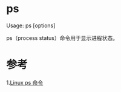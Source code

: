 # ps
Usage:
 ps [options]

ps（process status）命令用于显示进程状态。

# 参考
1.[Linux ps 命令](https://www.runoob.com/linux/linux-comm-ps.html)
